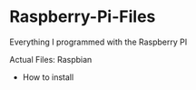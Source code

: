 # Raspberry-Pi-Files
Everything I programmed with the Raspberry PI

Actual Files:
Raspbian
  - How to install
